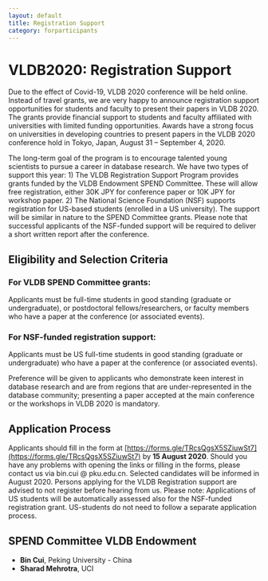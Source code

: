 ```yaml
---
layout: default
title: Registration Support
category: forparticipants
---
```


# VLDB2020: Registration Support

Due to the effect of Covid-19, VLDB 2020 conference will be held online. Instead of travel grants, we are very happy to announce registration support opportunities for students and faculty to present their papers in VLDB 2020. The grants provide financial support to students and faculty affiliated with universities with limited funding opportunities. Awards have a strong focus on universities in developing countries to present papers in the VLDB 2020 conference hold in Tokyo, Japan, August 31 – September 4, 2020. 

The long-term goal of the program is to encourage talented young scientists to pursue a career in database research. We have two types of support this year: 1) The VLDB Registration Support Program provides grants funded by the VLDB Endowment SPEND Committee. These will allow free registration, either 30K JPY for conference paper or 10K JPY for workshop paper. 2) The National Science Foundation (NSF) supports registration for US-based students (enrolled in a US university). The support will be similar in nature to the SPEND Committee grants. Please note that successful applicants of the NSF-funded support will be required to deliver a short written report after the conference.

## Eligibility and Selection Criteria

### For VLDB SPEND Committee grants:

Applicants must be full-time students in good standing (graduate or undergraduate), or postdoctoral fellows/researchers, or faculty members who have a paper at the conference (or associated events).

### For NSF-funded registration support:

Applicants must be US full-time students in good standing (graduate or undergraduate) who have a paper at the conference (or associated events).

Preference will be given to applicants who demonstrate keen interest in database research and are from regions that are under-represented in the database community; presenting a paper accepted at the main conference or the workshops in VLDB 2020 is mandatory.

## Application Process

Applicants should fill in the form at [https://forms.gle/TRcsQgsX5SZiuwSt7](https://forms.gle/TRcsQgsX5SZiuwSt7) by **15 August 2020**. Should you have any problems with opening the links or filling in the forms, please contact us via bin.cui @ pku.edu.cn. Selected candidates will be informed in August 2020. Persons applying for the VLDB Registration support are advised to not register before hearing from us.
Please note: Applications of US students will be automatically assessed also for the NSF-funded registration grant. US-students do not need to follow a separate application process.

## SPEND Committee VLDB Endowment

* **Bin Cui**, Peking University - China
* **Sharad Mehrotra**, UCI
